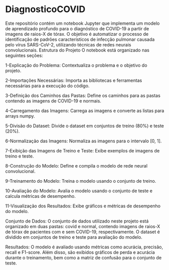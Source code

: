 # DiagnosticoCOVID
Este repositório contém um notebook Jupyter que implementa um modelo de aprendizado profundo para o diagnóstico de COVID-19 a partir de imagens de raios-X de tórax. O objetivo é automatizar o processo de identificação de padrões característicos de infecção pulmonar causada pelo vírus SARS-CoV-2, utilizando técnicas de redes neurais convolucionais.
Estrutura do Projeto
O notebook está organizado nas seguintes seções:

1-Explicação do Problema: Contextualiza o problema e o objetivo do projeto.

2-Importações Necessárias: Importa as bibliotecas e ferramentas necessárias para a execução do código.

3-Definição dos Caminhos das Pastas: Define os caminhos para as pastas contendo as imagens de COVID-19 e normais.

4-Carregamento das Imagens: Carrega as imagens e converte as listas para arrays numpy.

5-Divisão do Dataset: Divide o dataset em conjuntos de treino (80%) e teste (20%).

6-Normalização das Imagens: Normaliza as imagens para o intervalo [0, 1].

7-Exibição das Imagens de Treino e Teste: Exibe exemplos de imagens de treino e teste.

8-Construção do Modelo: Define e compila o modelo de rede neural convolucional.

9-Treinamento do Modelo: Treina o modelo usando o conjunto de treino.

10-Avaliação do Modelo: Avalia o modelo usando o conjunto de teste e calcula métricas de desempenho.

11-Visualização dos Resultados: Exibe gráficos e métricas de desempenho do modelo.

Conjunto de Dados:
O conjunto de dados utilizado neste projeto está organizado em duas pastas: covid e normal, contendo imagens de raios-X de tórax de pacientes com e sem COVID-19, respectivamente. O dataset é dividido em conjuntos de treino e teste para avaliação do modelo.

Resultados:
O modelo é avaliado usando métricas como acurácia, precisão, recall e F1-score. Além disso, são exibidos gráficos de perda e acurácia durante o treinamento, bem como a matriz de confusão para o conjunto de teste.
